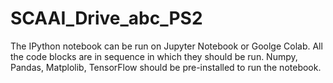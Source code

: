 # SCAAI_Drive_abc_PS2
The IPython notebook can be run on Jupyter Notebook or Goolge Colab. All the code blocks are in sequence in which they should be run. Numpy, Pandas, Matplolib, TensorFlow should be pre-installed to run the notebook.
